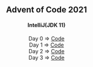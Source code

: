 <h2 align="center">
Advent of Code 2021
</h2>
<h4 align="center">
IntelliJ(JDK 11)
</h4>
<p align="center">
  Day 0 => <a href="https://youtu.be/dQw4w9WgXcQ">Code</a><br/>
  Day 1 => <a href="https://github.com/TmsC21/adventofcode-2021/blob/day_1/src/Main.java">Code</a><br/>
  Day 2 => <a href="https://github.com/TmsC21/adventofcode-2021/blob/day_2/src/Main.java">Code</a><br/>
  Day 3 => <a href="https://github.com/TmsC21/adventofcode-2021/blob/day_3/src/Main.java">Code</a><br/>
</p>



